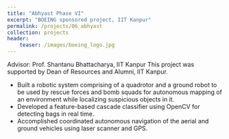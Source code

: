 ```yaml
---
title: "Abhyast Phase VI"
excerpt: "BOEING sponsored project, IIT Kanpur"
permalink: /projects/06_abhyast
collection: projects
header:
    teaser: /images/boeing_logo.jpg
---
```


Advisor: Prof. Shantanu Bhattacharya, IIT Kanpur
This project was supported by Dean of Resources and Alumni, IIT Kanpur.
* Built a robotic system comprising of a quadrotor and a ground robot to be used by rescue forces and bomb squads for autonomous mapping of an environment while localizing suspicious objects in it.
* Developed a feature-based cascade classifier using OpenCV for detecting bags in real time. 
* Accomplished coordinated autonomous navigation of the aerial and ground vehicles using laser scanner and GPS.
